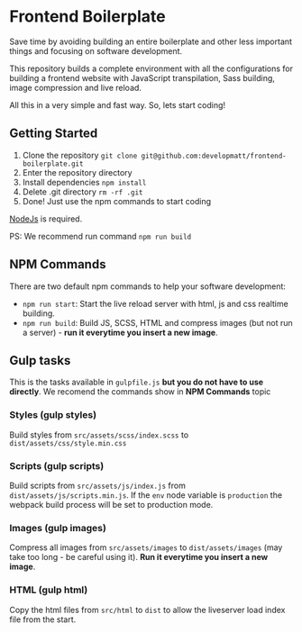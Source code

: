 # Frontend Boilerplate

Save time by avoiding building an entire boilerplate and other less important things and focusing on software development.

This repository builds a complete environment with all the configurations for building a frontend website with JavaScript transpilation, Sass building, image compression and live reload.

All this in a very simple and fast way. So, lets start coding!

## Getting Started
 
 1. Clone the repository `git clone git@github.com:developmatt/frontend-boilerplate.git`
 2. Enter the repository directory
 3. Install dependencies `npm install`
 4. Delete .git directory `rm -rf .git`
 5. Done! Just use the npm commands to start coding

[NodeJs](https://nodejs.org/en/) is required.

PS: We recommend run command `npm run build`

## NPM Commands
There are two default npm commands to help your software development:
 - `npm run start`: Start the live reload server with html, js and css realtime building.
 - `npm run build`: Build JS, SCSS, HTML and compress images (but not run a server) - **run it everytime you insert a new image**.
 
## Gulp tasks
This is the tasks available in `gulpfile.js` **but you do not have to use directly**. We recomend the commands show in **NPM Commands** topic

### Styles (gulp styles)
Build styles from `src/assets/scss/index.scss` to `dist/assets/css/style.min.css`

### Scripts (gulp scripts)
Build scripts from `src/assets/js/index.js` from `dist/assets/js/scripts.min.js`.
If the `env` node variable is `production` the webpack build process will be set to production mode.

### Images (gulp images)
Compress all images from `src/assets/images` to `dist/assets/images` (may take too long - be careful using it). **Run it everytime you insert a new image**.

### HTML (gulp html)
Copy the html files from `src/html` to `dist` to allow the liveserver load index file from the start.